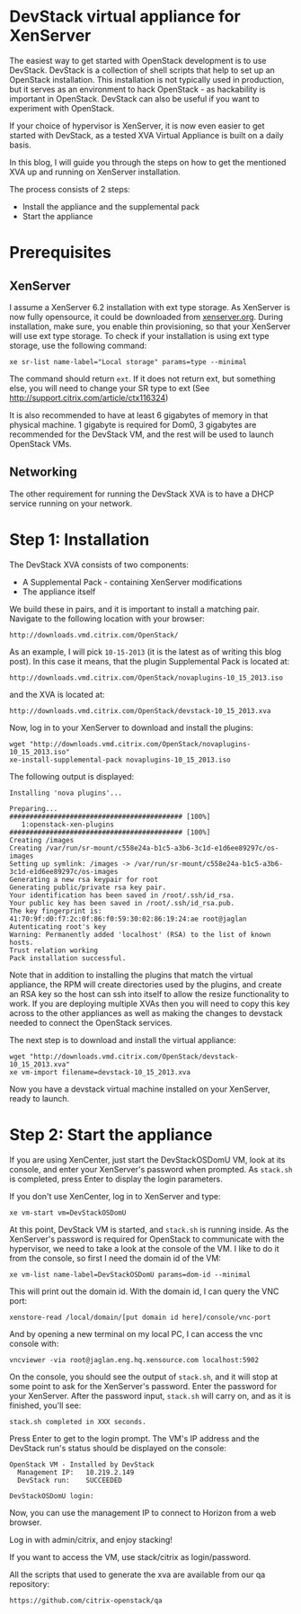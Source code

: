 # DevStack virtual appliance for XenServer

The easiest way to get started with OpenStack development is to use DevStack.
DevStack is a collection of shell scripts that help to set up an OpenStack
installation. This installation is not typically used in production, but it serves as
an environment to hack OpenStack - as hackability is important in OpenStack.
DevStack can also be useful if you want to experiment with OpenStack.

If your choice of hypervisor is XenServer, it is now even easier to get started with
DevStack, as a tested XVA Virtual Appliance is built on a daily basis.

In this blog, I will guide you through the steps on how to get the mentioned
XVA up and running on XenServer installation.

The process consists of 2 steps:
 - Install the appliance and the supplemental pack
 - Start the appliance

# Prerequisites

## XenServer

I assume a XenServer 6.2 installation with ext type storage. As XenServer is
now fully opensource, it could be downloaded from
[xenserver.org](http://xenserver.org/). During installation, make sure, you
enable thin provisioning, so that your XenServer will use ext type storage. To
check if your installation is using ext type storage, use the following
command:

    xe sr-list name-label="Local storage" params=type --minimal

The command should return `ext`. If it does not return ext, but something else, you will
need to change your SR type to ext (See http://support.citrix.com/article/ctx116324)

It is also recommended to have at least 6 gigabytes of memory in that physical
machine. 1 gigabyte is required for Dom0, 3 gigabytes are recommended for the
DevStack VM, and the rest will be used to launch OpenStack VMs.

## Networking

The other requirement for running the DevStack XVA is to have a DHCP service
running on your network.

# Step 1: Installation

The DevStack XVA consists of two components:

 - A Supplemental Pack - containing XenServer modifications
 - The appliance itself

We build these in pairs, and it is important to install a matching pair. Navigate
to the following location with your browser:

    http://downloads.vmd.citrix.com/OpenStack/

As an example, I will pick `10-15-2013` (it is the latest as of writing this
blog post). In this case it means, that the plugin Supplemental Pack is located
at:
    
    http://downloads.vmd.citrix.com/OpenStack/novaplugins-10_15_2013.iso
    
and the XVA is located at:

    http://downloads.vmd.citrix.com/OpenStack/devstack-10_15_2013.xva

Now, log in to your XenServer to download and install the plugins:

    wget "http://downloads.vmd.citrix.com/OpenStack/novaplugins-10_15_2013.iso"
    xe-install-supplemental-pack novaplugins-10_15_2013.iso

The following output is displayed:

    Installing 'nova plugins'...

    Preparing...                ########################################### [100%]
       1:openstack-xen-plugins  ########################################### [100%]
    Creating /images
    Creating /var/run/sr-mount/c558e24a-b1c5-a3b6-3c1d-e1d6ee89297c/os-images
    Setting up symlink: /images -> /var/run/sr-mount/c558e24a-b1c5-a3b6-3c1d-e1d6ee89297c/os-images
    Generating a new rsa keypair for root
    Generating public/private rsa key pair.
    Your identification has been saved in /root/.ssh/id_rsa.
    Your public key has been saved in /root/.ssh/id_rsa.pub.
    The key fingerprint is:
    41:70:9f:d0:f7:2c:0f:86:f0:59:30:02:86:19:24:ae root@jaglan
    Autenticating root's key
    Warning: Permanently added 'localhost' (RSA) to the list of known hosts.
    Trust relation working
    Pack installation successful.
    
Note that in addition to installing the plugins that match the virtual appliance, the RPM will create
directories used by the plugins, and create an RSA key so the host can ssh into itself to
allow the resize functionality to work.  If you are deploying multiple XVAs then you will
need to copy this key across to the other appliances as well as making the changes to devstack
needed to connect the OpenStack services.

The next step is to download and install the virtual appliance:

    wget "http://downloads.vmd.citrix.com/OpenStack/devstack-10_15_2013.xva"
    xe vm-import filename=devstack-10_15_2013.xva

Now you have a devstack virtual machine installed on your XenServer, ready to 
launch.

# Step 2: Start the appliance

If you are using XenCenter, just start the DevStackOSDomU VM, look at its
console, and enter your XenServer's password when prompted. As `stack.sh` is
completed, press Enter to display the login parameters.

If you don't use XenCenter, log in to XenServer and type:

    xe vm-start vm=DevStackOSDomU 

At this point, DevStack VM is started, and `stack.sh` is running inside. As
the XenServer's password is required for OpenStack to communicate with the
hypervisor, we need to take a look at the console of the VM. I like to do it
from the console, so first I need the domain id of the VM:

    xe vm-list name-label=DevStackOSDomU params=dom-id --minimal

This will print out the domain id. With the domain id, I can query the VNC port:

    xenstore-read /local/domain/[put domain id here]/console/vnc-port

And by opening a new terminal on my local PC, I can access the vnc console with:

    vncviewer -via root@jaglan.eng.hq.xensource.com localhost:5902

On the console, you should see the output of `stack.sh`, and it will stop at
some point to ask for the XenServer's password. Enter the password for your
XenServer. After the password input, `stack.sh` will carry on, and as it is
finished, you'll see:

    stack.sh completed in XXX seconds.

Press Enter to get to the login prompt. The VM's IP address and the DevStack
run's status should be displayed on the console:

    OpenStack VM - Installed by DevStack
      Management IP:   10.219.2.149
      DevStack run:    SUCCEEDED

    DevStackOSDomU login:

Now, you can use the management IP to connect to Horizon from a web browser.

Log in with admin/citrix, and enjoy stacking!

If you want to access the VM, use stack/citrix as login/password.

All the scripts that used to generate the xva are available from our qa
repository:

    https://github.com/citrix-openstack/qa
